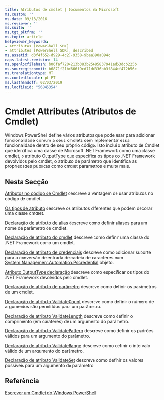 ```yaml
---
title: Atributos de cmdlet | Documentos da Microsoft
ms.custom: ''
ms.date: 09/13/2016
ms.reviewer: ''
ms.suite: ''
ms.tgt_pltfrm: ''
ms.topic: article
helpviewer_keywords:
- attributes [PowerShell SDK]
- attributes [PowerShell SDK], described
ms.assetid: d3f4f652-d929-4c27-9358-9baa390a094c
caps.latest.revision: 14
ms.openlocfilehash: b06faf7204213b383b25685837941ad63dcb225b
ms.sourcegitcommit: b6871f21bd666f9cd71dd336bb3f844cf472b56c
ms.translationtype: MT
ms.contentlocale: pt-PT
ms.lasthandoff: 02/03/2019
ms.locfileid: "56845354"
---
```

# <a name="cmdlet-attributes"></a>Cmdlet Attributes (Atributos de Cmdlet)

Windows PowerShell define vários atributos que pode usar para adicionar funcionalidade comum a seus cmdlets sem implementar essa funcionalidade dentro de seu próprio código. Isto inclui o atributo de Cmdlet que identifica uma classe de Microsoft .NET Framework como uma classe cmdlet, o atributo OutputType que especifica os tipos do .NET Framework devolvidos pelo cmdlet, o atributo de parâmetro que identifica as propriedades públicas como cmdlet parâmetros e muito mais.

## <a name="in-this-section"></a>Nesta Secção

[Atributos no código de Cmdlet](./attributes-in-cmdlet-code.md) descreve a vantagem de usar atributos no código de cmdlet.

[Os tipos de atributo](./attribute-types.md) descreve os atributos diferentes que podem decorar uma classe cmdlet.

[Declaração de atributo de alias](./alias-attribute-declaration.md) descreve como definir aliases para um nome de parâmetro de cmdlet.

[Declaração de atributo do cmdlet](./cmdlet-attribute-declaration.md) descreve como definir uma classe do .NET Framework como um cmdlet.

[Declaração de atributo de credenciais](./credential-attribute-declaration.md) descreve como adicionar suporte para a conversão de entrada de cadeia de caracteres num [System.Management.Automation.Pscredential](/dotnet/api/System.Management.Automation.PSCredential) objeto.

[Atributo OutputType declaração](./outputtype-attribute-declaration.md) descreve como especificar os tipos do .NET Framework devolvidos pelo cmdlet.

[Declaração de atributo de parâmetro](./parameter-attribute-declaration.md) descreve como definir os parâmetros de um cmdlet.

[Declaração de atributo ValidateCount](./validatecount-attribute-declaration.md) descreve como definir o número de argumentos são permitidos para um parâmetro.

[Declaração de atributo ValidateLength](./validatelength-attribute-declaration.md) descreve como definir o comprimento (em carateres) de um argumento do parâmetro.

[Declaração de atributo ValidatePattern](./validatepattern-attribute-declaration.md) descreve como definir os padrões válidos para um argumento do parâmetro.

[Declaração de atributo ValidateRange](./validaterange-attribute-declaration.md) descreve como definir o intervalo válido de um argumento do parâmetro.

[Declaração de atributo ValidateSet](./validateset-attribute-declaration.md) descreve como definir os valores possíveis para um argumento do parâmetro.

## <a name="reference"></a>Referência

[Escrever um Cmdlet do Windows PowerShell](./writing-a-windows-powershell-cmdlet.md)
